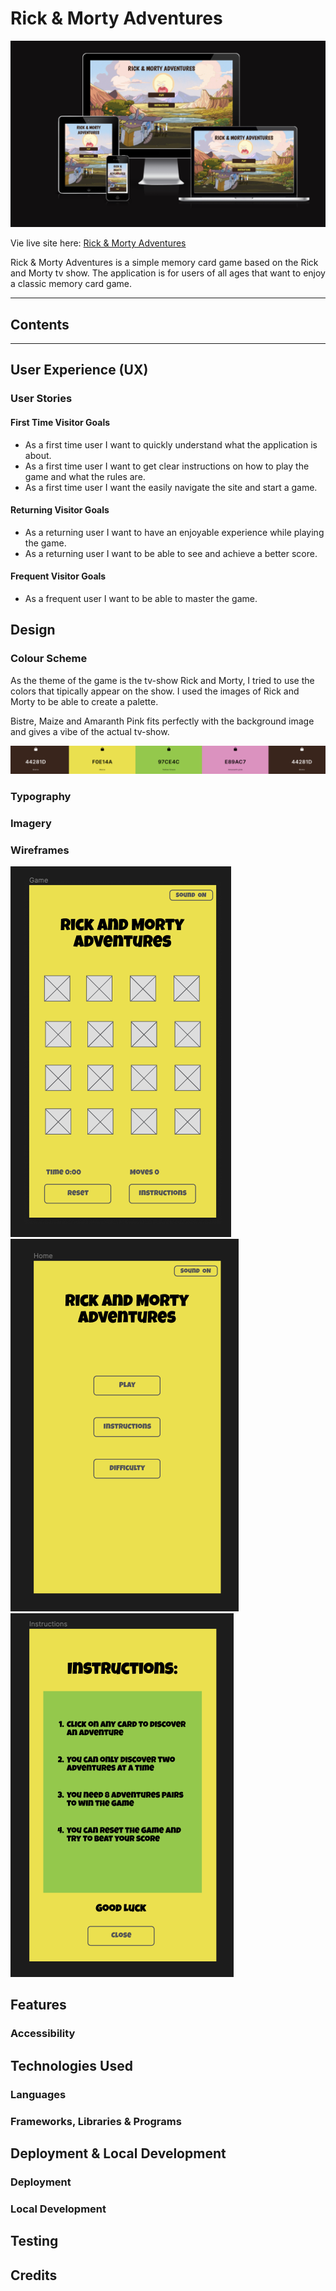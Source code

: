 # Rick & Morty Adventures

![Responsive view of Rick & Morty Adventures](docs/am-i-responsive.png)

Vie live site here: [Rick & Morty Adventures](https://sorinpan.github.io/rick_morty-adventures/)

Rick & Morty Adventures is a simple memory card game based on the Rick and Morty tv show. The application is for users of all ages that want to enjoy a classic memory card game.

---

## Contents

---

## User Experience (UX)

### User Stories

#### First Time Visitor Goals

* As a first time user I want to quickly understand what the application is about.
* As a first time user I want to get clear instructions on how to play the game and what the rules are.
* As a first time user I want the easily navigate the site and start a game.

#### Returning Visitor Goals

* As a returning user I want to have an enjoyable experience while playing the game.
* As a returning user I want to be able to see and achieve a better score.

#### Frequent Visitor Goals

* As a frequent user I want to be able to master the game.

## Design

### Colour Scheme

As the theme of the game is the tv-show Rick and Morty, I tried to use the colors that tipically appear on the show. I used the images of Rick and Morty to be able to create a palette. 

Bistre, Maize and Amaranth Pink fits perfectly with the background image and gives a vibe of the actual tv-show.

![Rick & Morty colour scheme](docs/colour-scheme.png)

### Typography

### Imagery

### Wireframes

![Game wireframe for mobile](docs/wireframes/game-wireframe.png)
![Home wireframe for mobile](docs/wireframes/home-wireframe.png)
![Instructions wire frame for mobile](docs/wireframes/instructions-wireframe.png)

## Features

### Accessibility

## Technologies Used

### Languages

### Frameworks, Libraries & Programs

## Deployment & Local Development

### Deployment

### Local Development

## Testing

## Credits

